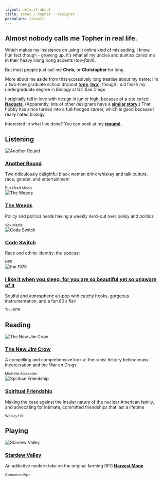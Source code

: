 ```yaml
---
layout: default-about
title: about / topher - designer
permalink: /about/
---
```


<section class="w-100 h6 cover absolute hero-about z-0 top-0">
  <div class="h6"></div>
</section>

<section class="w-100 bg-teal">
  <div class="mw-100 mw8-ns center pv4 ph4 z-1 relative mt0">
    <h2 class="serif fw5 pb1 pr3 f2 titular-underline-mint lh-title mt0 mv3 dib">
      Almost nobody calls me Topher in real life.
    </h2>
    <p class="f3 lh-copy">
      Which makes my insistence on using it online kind of misleading, I know. Fun fact though - growing up, it’s what all my uncles and aunties called me in their heavy Hong Kong accents (<i>toe-fahh</i>).
    </p>
    <p class="f3 lh-copy mb4">
      But most people just call me <b>Chris</b>, or <b>Christopher</b> for long.
    </p>
  </div>
</section>

<section class="mw-100 mw8-ns center pv0 ph4 z-1 relative">
  <p class="f3 lh-copy mt5">
    More about me aside from that excessively long treatise about my name: I’m a two-time graduate school dropout (<a href="https://www.bethel.edu/seminary/academics/marital-family-therapy/" class="olive dim"><b>one</b></a>, <a href="http://www.academyart.edu/academics/web-design/graduate" class="olive dim"><b>two</b></a>), though I did finish my undergraduate degree in Biology at UC San Diego.
  </p>
  <p class="f3 lh-copy">
    I originally fell in love with design in junior high, because of a site called <a href="http://neopets.com" class="olive dim"><b>Neopets</b></a>. (Apparently, lots of other designers have a <a href="https://twitter.com/soopa/status/716391958726336512" class="olive dim"><b>similar story</b></a>.) That hobby has since turned into a full-fledged career, which is good because I really hated biology.
  </p>
  <p class="f3 mb4 lh-copy">
    Interested in what I’ve done? You can peek at my <a href="https://twitter.com/soopa/status/716391958726336512" class="olive dim"><b>resumé</b></a>.
  </p>

  <h2 class="mb3 fw6 f4 ttu tracked titular-underline-teal pb2 pr3 dib">Listening</h2>
  <div class="dt mw-100 pa0 mt3">
    <div class="mb2 mb0-ns db dtc-ns v-top-ns">
      <img src="/assets/about/another-round.png" alt="Another Round" class="w4" />
    </div>
    <div class="db dtc-ns v-top pr0-ns pl3-ns">
      <h3 class="ml0 mv0 lh-title"><a href="https://www.buzzfeed.com/anotherround" class="olive dim no-underline"><strong class="serif fw6 f3">Another Round</strong></a></h3>
      <p class="f4 lh-copy mt1 mb2">
        Two ridiculously delightful black women drink whiskey and talk culture, race, gender, and entertainment
      </p>
      <small class="f5 fw7 ttu tracked silver mv0">Buzzfeed Media</small>
    </div>
  </div>
  <div class="dt mw-100 pa0 mt4">
    <div class="mb2 mb0-ns db dtc-ns v-top-ns">
      <img src="/assets/about/the-weeds.png" alt="The Weeds" class="w4" />
    </div>
    <div class="db dtc-ns v-top pr0-ns pl3-ns">
      <h3 class="ml0 mv0 lh-title"><a href="http://www.vox.com/the-weeds" class="olive dim no-underline"><strong class="serif fw6 f3">The Weeds</strong></a></h3>
      <p class="f4 lh-copy mt1 mb2">
        Policy and politics nerds having a weekly nerd-out over policy and politics
      </p>
      <small class="f5 fw7 ttu tracked silver mv0">Vox Media</small>
    </div>
  </div>
  <div class="dt mw-100 pa0 mt4">
    <div class="mb2 mb0-ns db dtc-ns v-top-ns">
      <img src="/assets/about/code-switch.png" alt="Code Switch" class="w4" />
    </div>
    <div class="db dtc-ns v-top pr0-ns pl3-ns">
      <h3 class="ml0 mv0 lh-title"><a href="http://www.npr.org/podcasts/510312/codeswitch" class="olive dim no-underline"><strong class="serif fw6 f3">Code Switch</strong></a></h3>
      <p class="f4 lh-copy mt1 mb2">
        Race and ethnic identity: the podcast
      </p>
      <small class="f5 fw7 ttu tracked silver mv0">NPR</small>
    </div>
  </div>
  <div class="dt mw-100 pa0 mt4">
    <div class="mb2 mb0-ns db dtc-ns v-top-ns">
      <img src="/assets/about/1975.png" alt="the 1975" class="w4" />
    </div>
    <div class="db dtc-ns v-top pr0-ns pl3-ns">
      <h3 class="ml0 mv0 lh-title"><a href="https://open.spotify.com/album/1JFmNyVPdBF1ECvv4fhpW4" class="olive dim no-underline"><strong class="serif fw6 f3">I like it when you sleep, for you are so beautiful yet so unaware of it</strong></a></h3>
      <p class="f4 lh-copy mt1 mb2">
        Soulful and atmospheric alt-pop with catchy hooks, gorgeous instrumentation, and a fun 80’s flair
      </p>
      <small class="f5 fw7 ttu tracked silver mv0">The 1975</small>
    </div>
  </div>

  <h2 class="mt5 mb3 fw6 f4 ttu tracked titular-underline-teal pb2 pr3 dib">Reading</h2>
  <div class="dt mw-100 pa0 mt3">
    <div class="mb2 mb0-ns db dtc-ns v-top-ns">
      <img src="/assets/about/new-jim-crow.png" alt="The New Jim Crow" class="w4" />
    </div>
    <div class="db dtc-ns v-top pr0-ns pl3-ns">
      <h3 class="ml0 mv0 lh-title"><a href="https://www.amazon.com/New-Jim-Crow-Incarceration-Colorblindness/dp/1595586431" class="olive dim no-underline"><strong class="serif fw6 f3">The New Jim Crow</strong></a></h3>
      <p class="f4 lh-copy mt1 mb2">
        A compelling and comprehensive look at the racist history behind mass incarceration and the War on Drugs
      </p>
      <small class="f5 fw7 ttu tracked silver mv0">Michelle Alexander</small>
    </div>
  </div>
  <div class="dt mw-100 pa0 mt4">
    <div class="mb2 mb0-ns db dtc-ns v-top-ns">
      <img src="/assets/about/spiritual-friendship.png" alt="Spiritual Friendship" class="w4" />
    </div>
    <div class="db dtc-ns v-top pr0-ns pl3-ns">
      <h3 class="ml0 mv0 lh-title"><a href="https://www.amazon.com/Spiritual-Friendship-Finding-Celibate-Christian/dp/1587433494/" class="olive dim no-underline"><strong class="serif fw6 f3">Spiritual Friendship</strong></a></h3>
      <p class="f4 lh-copy mt1 mb2">
        Making the case against the insular nature of the nuclear American family, and advocating for intimate, committed friendships that last a lifetime
      </p>
      <small class="f5 fw7 ttu tracked silver mv0">Wesley Hill</small>
    </div>
  </div>

  <h2 class="mt5 mb3 fw6 f4 ttu tracked titular-underline-teal pb2 pr3 dib">Playing</h2>
  <div class="dt mw-100 pa0 mt3 mb5">
    <div class="mb2 mb0-ns db dtc-ns v-top-ns">
      <img src="/assets/about/stardew-valley.png" alt="Stardew Valley" class="w4" />
    </div>
    <div class="db dtc-ns v-top pr0-ns pl3-ns">
      <h3 class="ml0 mv0 lh-title"><a href="https://www.gog.com/game/stardew_valley" class="olive dim no-underline"><strong class="serif fw6 f3">Stardew Valley</strong></a></h3>
      <p class="f4 lh-copy mt1 mb2">
        An addictive modern take on the original farming RPG <a href="https://en.wikipedia.org/wiki/Harvest_Moon_(video_game)" class="olive dim"><b>Harvest Moon</b></a>
      </p>
      <small class="f5 fw7 ttu tracked silver mv0">ConcernedApe</small>
    </div>
  </div>
</section>
